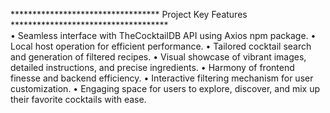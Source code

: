 ********************************** Project Key Features ************************************          
• Seamless interface with TheCocktailDB API using Axios npm package.
• Local host operation for efficient performance.
• Tailored cocktail search and generation of filtered recipes.
• Visual showcase of vibrant images, detailed instructions, and precise ingredients.
• Harmony of frontend finesse and backend efficiency.
• Interactive filtering mechanism for user customization.
• Engaging space for users to explore, discover, and mix up their favorite cocktails with ease.
